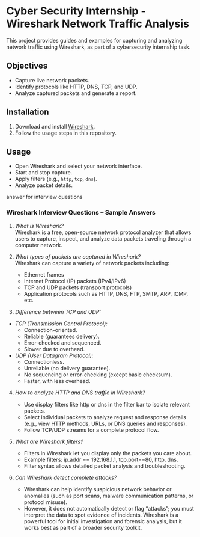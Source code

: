 
# Cyber Security Internship - Wireshark Network Traffic Analysis

This project provides guides and examples for capturing and analyzing network traffic using Wireshark, as part of a cybersecurity internship task.

## Objectives

- Capture live network packets.
- Identify protocols like HTTP, DNS, TCP, and UDP.
- Analyze captured packets and generate a report.

## Installation

1. Download and install [Wireshark](https://www.wireshark.org/).
2. Follow the usage steps in this repository.

## Usage

- Open Wireshark and select your network interface.
- Start and stop capture.
- Apply filters (e.g., `http`, `tcp`, `dns`).
- Analyze packet details.

answer for interview questions
### Wireshark Interview Questions – Sample Answers

1. *What is Wireshark?*  
Wireshark is a free, open-source network protocol analyzer that allows users to capture, inspect, and analyze data packets traveling through a computer network.

2. *What types of packets are captured in Wireshark?*  
Wireshark can capture a variety of network packets including:
   - Ethernet frames
   - Internet Protocol (IP) packets (IPv4/IPv6)
   - TCP and UDP packets (transport protocols)
   - Application protocols such as HTTP, DNS, FTP, SMTP, ARP, ICMP, etc.

3. *Difference between TCP and UDP:*  
- *TCP (Transmission Control Protocol):*
   - Connection-oriented.
   - Reliable (guarantees delivery).
   - Error-checked and sequenced.
   - Slower due to overhead.
- *UDP (User Datagram Protocol):*
   - Connectionless.
   - Unreliable (no delivery guarantee).
   - No sequencing or error-checking (except basic checksum).
   - Faster, with less overhead.

4. *How to analyze HTTP and DNS traffic in Wireshark?*
   - Use display filters like http or dns in the filter bar to isolate relevant packets.
   - Select individual packets to analyze request and response details (e.g., view HTTP methods, URLs, or DNS queries and responses).
   - Follow TCP/UDP streams for a complete protocol flow.

5. *What are Wireshark filters?*
   - Filters in Wireshark let you display only the packets you care about.
   - Example filters: ip.addr == 192.168.1.1, tcp.port==80, http, dns.
   - Filter syntax allows detailed packet analysis and troubleshooting.

6. *Can Wireshark detect complete attacks?*
   - Wireshark can help identify suspicious network behavior or anomalies (such as port scans, malware communication patterns, or protocol misuse).
   - However, it does not automatically detect or flag “attacks”; you must interpret the data to spot evidence of incidents. Wireshark is a powerful tool for initial investigation and forensic analysis, but it works best as part of a broader security toolkit.

